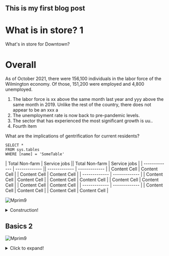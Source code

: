 ## This is my first blog post
<h1>What is in store? 1</h1>
What's in store for Downtown?

# Overall 
As of October 2021, there were 156,100 individuals in the labor force of the Wilmington economy. Of those, 151,200 were employed and 4,800 unemployed. 


1. The labor force is xx above the same month last year and yyy above the same month in 2019. Unlike the rest of the country, there does not appear to be an xxx a
2. The unemployment rate is now back to pre-pandemic levels.
3. The sector that has experienced the most significant growth is uu.. 
4. Fourth item

What are the implications of gentrification for current residents?
 ```tsql
 SELECT *
 FROM sys.tables
 WHERE [name] = 'SomeTable'
 ```
 
 | Total Non-farm  | Service jobs || Total Non-farm  | Service jobs |
| ------------- | ------------- || ------------- | ------------- |
| Content Cell  | Content Cell  |
| Content Cell  | Content Cell  |
| ------------- | ------------- |
| Content Cell  | Content Cell  |
| Content Cell  | Content Cell  |
| Content Cell  | Content Cell  |
| Content Cell  | Content Cell  |
| ------------- | ------------- |
| Content Cell  | Content Cell  |
| Content Cell  | Content Cell  |

 ![Mprim9](https://user-images.githubusercontent.com/94587267/144357623-31c34304-3820-43cd-b70d-093090895e78.png)


<details>
 
 <summary>Construction!</summary>
 
 ![Mprim9](https://user-images.githubusercontent.com/94587267/144357623-31c34304-3820-43cd-b70d-093090895e78.png)

   
</details>

<h2>Basics 2</h2>
 
![Mprim9](https://user-images.githubusercontent.com/94587267/144357623-31c34304-3820-43cd-b70d-093090895e78.png)

<details>
  <summary>Click to expand!</summary>
  
  ## Heading
  1. A numbered
  2. list
     * With some
     * Sub bullets
 ![Mprim9](https://user-images.githubusercontent.com/94587267/144357623-31c34304-3820-43cd-b70d-093090895e78.png)

</details>
